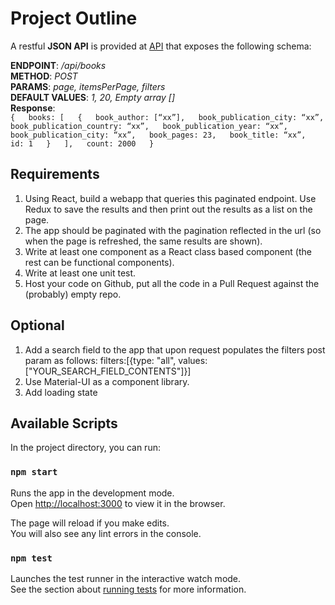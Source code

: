 # Project Outline

A restful **JSON API** is provided at [API](http://nyx.vima.ekt.gr:3000) that exposes the following schema:

**ENDPOINT**: _/api/books_  
**METHOD**: _POST_  
**PARAMS**: _page, itemsPerPage, filters_  
**DEFAULT VALUES**: _1, 20, Empty array []_  
**Response**:  
`
{  
  books: [  
    {  
      book_author: [“xx”],  
      book_publication_city: “xx”,  
      book_publication_country: “xx”,  
      book_publication_year: “xx”,  
      book_publication_city: “xx”,  
      book_pages: 23,  
      book_title: “xx”,  
      id: 1  
    }  
  ],  
  count: 2000  
}  
`  

## Requirements

1. Using React, build a webapp that queries this paginated endpoint. Use Redux to save the results and then print out the results as a list on the page. 
2. The app should be paginated with the pagination reflected in the url (so when the page is refreshed, the same results are shown).
3. Write at least one component as a React class based component (the rest can be functional components). 
4. Write at least one unit test.
5. Host your code on Github, put all the code in a Pull Request against the (probably) empty repo.

## Optional

1. Add a search field to the app that upon request populates the filters post param as follows: filters:[{type: "all", values: ["YOUR_SEARCH_FIELD_CONTENTS"]}]
2. Use Material-UI as a component library.
3. Add loading state


## Available Scripts

In the project directory, you can run:

### `npm start`

Runs the app in the development mode.\
Open [http://localhost:3000](http://localhost:3000) to view it in the browser.

The page will reload if you make edits.\
You will also see any lint errors in the console.

### `npm test`

Launches the test runner in the interactive watch mode.\
See the section about [running tests](https://facebook.github.io/create-react-app/docs/running-tests) for more information.

